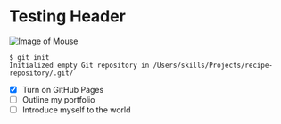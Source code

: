 # Testing Header
![Image of Mouse](https://user-images.githubusercontent.com/113994493/193889722-2074b0e2-f102-4984-8689-45c31852eafb.jpg)
```
$ git init
Initialized empty Git repository in /Users/skills/Projects/recipe-repository/.git/
```
- [x] Turn on GitHub Pages
- [ ] Outline my portfolio
- [ ] Introduce myself to the world
